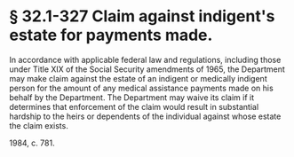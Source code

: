 # § 32.1-327 Claim against indigent's estate for payments made.

<p>In accordance with applicable federal law and regulations, including those under Title XIX of the Social Security amendments of 1965, the Department may make claim against the estate of an indigent or medically indigent person for the amount of any medical assistance payments made on his behalf by the Department. The Department may waive its claim if it determines that enforcement of the claim would result in substantial hardship to the heirs or dependents of the individual against whose estate the claim exists.</p><p>1984, c. 781.</p>